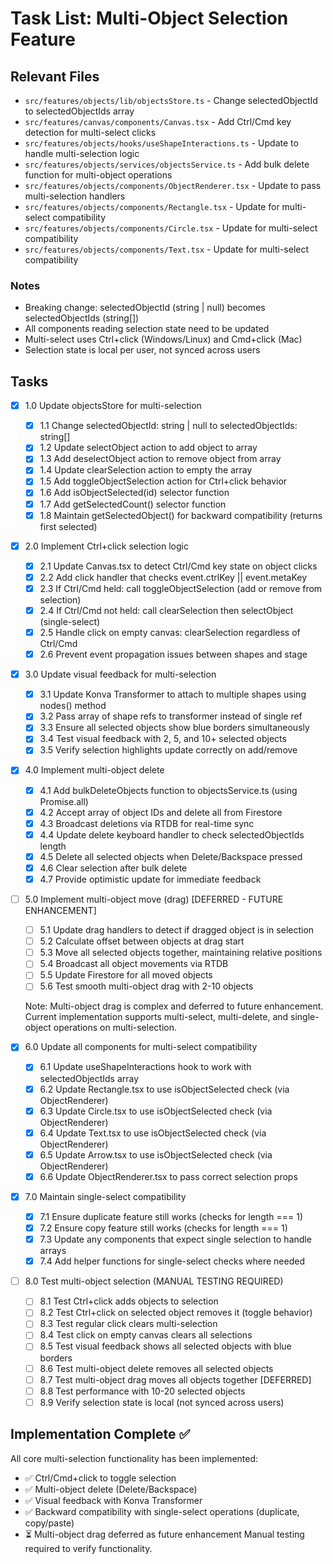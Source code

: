 # Task List: Multi-Object Selection Feature

## Relevant Files

- `src/features/objects/lib/objectsStore.ts` - Change selectedObjectId to selectedObjectIds array
- `src/features/canvas/components/Canvas.tsx` - Add Ctrl/Cmd key detection for multi-select clicks
- `src/features/objects/hooks/useShapeInteractions.ts` - Update to handle multi-selection logic
- `src/features/objects/services/objectsService.ts` - Add bulk delete function for multi-object operations
- `src/features/objects/components/ObjectRenderer.tsx` - Update to pass multi-selection handlers
- `src/features/objects/components/Rectangle.tsx` - Update for multi-select compatibility
- `src/features/objects/components/Circle.tsx` - Update for multi-select compatibility
- `src/features/objects/components/Text.tsx` - Update for multi-select compatibility

### Notes

- Breaking change: selectedObjectId (string | null) becomes selectedObjectIds (string[])
- All components reading selection state need to be updated
- Multi-select uses Ctrl+click (Windows/Linux) and Cmd+click (Mac)
- Selection state is local per user, not synced across users

## Tasks

- [x] 1.0 Update objectsStore for multi-selection
  - [x] 1.1 Change selectedObjectId: string | null to selectedObjectIds: string[]
  - [x] 1.2 Update selectObject action to add object to array
  - [x] 1.3 Add deselectObject action to remove object from array
  - [x] 1.4 Update clearSelection action to empty the array
  - [x] 1.5 Add toggleObjectSelection action for Ctrl+click behavior
  - [x] 1.6 Add isObjectSelected(id) selector function
  - [x] 1.7 Add getSelectedCount() selector function
  - [x] 1.8 Maintain getSelectedObject() for backward compatibility (returns first selected)

- [x] 2.0 Implement Ctrl+click selection logic
  - [x] 2.1 Update Canvas.tsx to detect Ctrl/Cmd key state on object clicks
  - [x] 2.2 Add click handler that checks event.ctrlKey || event.metaKey
  - [x] 2.3 If Ctrl/Cmd held: call toggleObjectSelection (add or remove from selection)
  - [x] 2.4 If Ctrl/Cmd not held: call clearSelection then selectObject (single-select)
  - [x] 2.5 Handle click on empty canvas: clearSelection regardless of Ctrl/Cmd
  - [x] 2.6 Prevent event propagation issues between shapes and stage

- [x] 3.0 Update visual feedback for multi-selection
  - [x] 3.1 Update Konva Transformer to attach to multiple shapes using nodes() method
  - [x] 3.2 Pass array of shape refs to transformer instead of single ref
  - [x] 3.3 Ensure all selected objects show blue borders simultaneously
  - [x] 3.4 Test visual feedback with 2, 5, and 10+ selected objects
  - [x] 3.5 Verify selection highlights update correctly on add/remove

- [x] 4.0 Implement multi-object delete
  - [x] 4.1 Add bulkDeleteObjects function to objectsService.ts (using Promise.all)
  - [x] 4.2 Accept array of object IDs and delete all from Firestore
  - [x] 4.3 Broadcast deletions via RTDB for real-time sync
  - [x] 4.4 Update delete keyboard handler to check selectedObjectIds length
  - [x] 4.5 Delete all selected objects when Delete/Backspace pressed
  - [x] 4.6 Clear selection after bulk delete
  - [x] 4.7 Provide optimistic update for immediate feedback

- [ ] 5.0 Implement multi-object move (drag) [DEFERRED - FUTURE ENHANCEMENT]
  - [ ] 5.1 Update drag handlers to detect if dragged object is in selection
  - [ ] 5.2 Calculate offset between objects at drag start
  - [ ] 5.3 Move all selected objects together, maintaining relative positions
  - [ ] 5.4 Broadcast all object movements via RTDB
  - [ ] 5.5 Update Firestore for all moved objects
  - [ ] 5.6 Test smooth multi-object drag with 2-10 objects
  
  Note: Multi-object drag is complex and deferred to future enhancement. Current implementation supports multi-select, multi-delete, and single-object operations on multi-selection.

- [x] 6.0 Update all components for multi-select compatibility
  - [x] 6.1 Update useShapeInteractions hook to work with selectedObjectIds array
  - [x] 6.2 Update Rectangle.tsx to use isObjectSelected check (via ObjectRenderer)
  - [x] 6.3 Update Circle.tsx to use isObjectSelected check (via ObjectRenderer)
  - [x] 6.4 Update Text.tsx to use isObjectSelected check (via ObjectRenderer)
  - [x] 6.5 Update Arrow.tsx to use isObjectSelected check (via ObjectRenderer)
  - [x] 6.6 Update ObjectRenderer.tsx to pass correct selection props

- [x] 7.0 Maintain single-select compatibility
  - [x] 7.1 Ensure duplicate feature still works (checks for length === 1)
  - [x] 7.2 Ensure copy feature still works (checks for length === 1)
  - [x] 7.3 Update any components that expect single selection to handle arrays
  - [x] 7.4 Add helper functions for single-select checks where needed

- [ ] 8.0 Test multi-object selection (MANUAL TESTING REQUIRED)
  - [ ] 8.1 Test Ctrl+click adds objects to selection
  - [ ] 8.2 Test Ctrl+click on selected object removes it (toggle behavior)
  - [ ] 8.3 Test regular click clears multi-selection
  - [ ] 8.4 Test click on empty canvas clears all selections
  - [ ] 8.5 Test visual feedback shows all selected objects with blue borders
  - [ ] 8.6 Test multi-object delete removes all selected objects
  - [ ] 8.7 Test multi-object drag moves all objects together [DEFERRED]
  - [ ] 8.8 Test performance with 10-20 selected objects
  - [ ] 8.9 Verify selection state is local (not synced across users)

## Implementation Complete ✅
All core multi-selection functionality has been implemented:
- ✅ Ctrl/Cmd+click to toggle selection
- ✅ Multi-object delete (Delete/Backspace)
- ✅ Visual feedback with Konva Transformer
- ✅ Backward compatibility with single-select operations (duplicate, copy/paste)
- ⏳ Multi-object drag deferred as future enhancement
Manual testing required to verify functionality.

